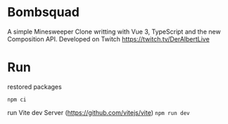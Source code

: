 
# Bombsquad

A simple Minesweeper Clone writting with Vue 3, TypeScript and the
new Composition API. Developed on Twitch https://twitch.tv/DerAlbertLive


# Run

restored packages

`npm ci` 

run Vite dev Server (https://github.com/vitejs/vite)
`npm run dev` 